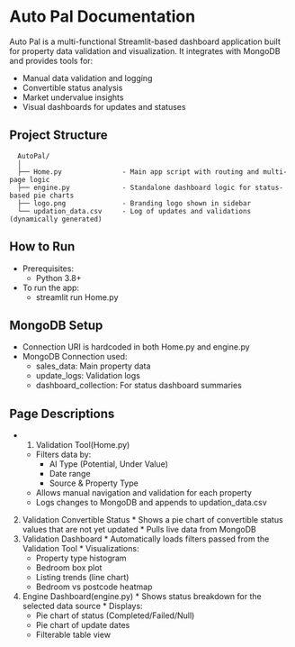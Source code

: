 # Auto Pal Documentation 
Auto Pal is a multi-functional Streamlit-based dashboard application built for property data validation and 
visualization. It integrates with MongoDB and provides tools for: 
* Manual data validation and logging 
* Convertible status analysis 
* Market undervalue insights 
* Visual dashboards for updates and statuses 
  
## Project Structure 
```
  AutoPal/ 
  │ 
  ├── Home.py               - Main app script with routing and multi-page logic       
  ├── engine.py             - Standalone dashboard logic for status-based pie charts     
  ├── logo.png              - Branding logo shown in sidebar
  └── updation_data.csv     - Log of updates and validations (dynamically generated)
```

## How to Run 
 * Prerequisites: 
   * Python 3.8+ 
 * To run the app: 
   * streamlit run Home.py
    
## MongoDB Setup 
  * Connection URI is hardcoded in both Home.py and engine.py 
  * MongoDB Connection used: 
    * sales_data: Main property data 
    * update_logs: Validation logs 
    * dashboard_collection: For status dashboard summaries 

## Page Descriptions 
 * 1. Validation Tool(Home.py) 
   * Filters data by: 
     * AI Type (Potential, Under Value) 
     * Date range 
     * Source & Property Type 
   * Allows manual navigation and validation for each property 
   * Logs changes to MongoDB and appends to updation_data.csv 
  2. Validation Convertible Status 
    * Shows a pie chart of convertible status values that are not yet updated 
    * Pulls live data from MongoDB 
  3. Validation Dashboard 
    * Automatically loads filters passed from the Validation Tool 
    * Visualizations: 
      * Property type histogram 
      * Bedroom box plot 
      * Listing trends (line chart) 
      * Bedroom vs postcode heatmap 
  4. Engine Dashboard(engine.py) 
    * Shows status breakdown for the selected data source 
    * Displays: 
      * Pie chart of status (Completed/Failed/Null) 
      * Pie chart of update dates 
      * Filterable table view
